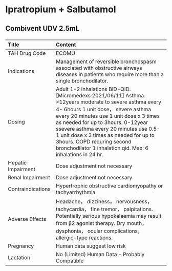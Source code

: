 # Ipratropium + Salbutamol

## Combivent UDV 2.5mL

##### 

| Title              | Content                                                                                                                                                                                                                                                                                                                                                                                                      |
|:-------------------|:-------------------------------------------------------------------------------------------------------------------------------------------------------------------------------------------------------------------------------------------------------------------------------------------------------------------------------------------------------------------------------------------------------------|
| TAH Drug Code      | ECOMU                                                                                                                                                                                                                                                                                                                                                                                                        |
| Indications        | Management of reversible bronchospasm associated with obstructive airways diseases in patients who require more than a single bronchodilator.                                                                                                                                                                                                                                                                |
| Dosing             | Adult 1-2 inhalations BID-QID. [Micromedexs 2021/06/11] Asthma: >12years moderate to severe asthma every 4- 6hours 1 unit dose， severe asthma every 20 minutes use 1 unit dose x 3 times as needed for up to 3hours. 0-12year ssevere asthma every 20 minutes use 0.5- 1 unit dose x 3 times as needed for up to 3hours. COPD requring second bronchodilator 1 inhalation qid. Max: 6 inhalations in 24 hr. |
| Hepatic Impairment | Dose adjustment not necessary                                                                                                                                                                                                                                                                                                                                                                                |
| Renal Impairment   | Dose adjustment not necessary                                                                                                                                                                                                                                                                                                                                                                                |
| Contraindications  | Hypertrophic obstructive cardiomyopathy or tachyarrhythmia                                                                                                                                                                                                                                                                                                                                                   |
| Adverse Effects    | Headache， dizziness， nervousness， tachycardia， fine tremor， palpitations. Potentially serious hypokalaemia may result from β2 agonist therapy. Dry mouth， dysphonia， ocular complications， allergic-type reactions.                                                                                                                                                                                  |
| Pregnancy          | Human data suggest low risk                                                                                                                                                                                                                                                                                                                                                                                  |
| Lactation          | No (Limited) Human Data - Probably Compatible                                                                                                                                                                                                                                                                                                                                                                |

